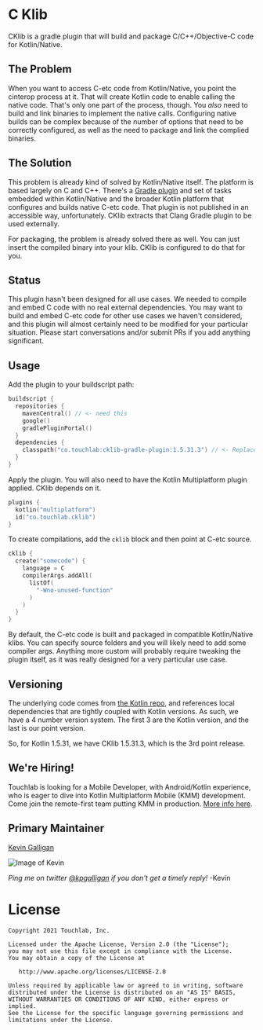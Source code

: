 # C Klib

CKlib is a gradle plugin that will build and package C/C++/Objective-C code for Kotlin/Native.

## The Problem

When you want to access C-etc code from Kotlin/Native, you point the cinterop process at it. That will create Kotlin code to enable
calling the native code. That's only one part of the process, though. You *also* need to build and link binaries to implement 
the native calls. Configuring native builds can be complex because of the number of options that need to be correctly configured,
as well as the need to package and link the complied binaries.

## The Solution

This problem is already kind of solved by Kotlin/Native itself. The platform is based largely on C and C++. There's a [Gradle
plugin](https://github.com/JetBrains/kotlin/blob/7b73917217de6dc66330593887c44e67a4efb7d3/kotlin-native/build-tools/src/main/kotlin/org/jetbrains/kotlin/bitcode/CompileToBitcodePlugin.kt)
and set of tasks embedded within Kotlin/Native and the broader Kotlin platform that configures and builds native C-etc code.
That plugin is not published in an accessible way, unfortunately. CKlib extracts that Clang Gradle plugin to be used externally.

For packaging, the problem is already solved there as well. You can just insert the compiled binary into your klib. CKlib 
is configured to do that for you.

## Status

This plugin hasn't been designed for all use cases. We needed to compile and embed C code with no real external dependencies. 
You may want to build and embed C-etc code for other use cases we haven't considered, and this plugin will almost certainly
need to be modified for your particular situation. Please start conversations and/or submit PRs if you add anything significant.

## Usage

Add the plugin to your buildscript path:

```kotlin
buildscript {
  repositories {
    mavenCentral() // <- need this
    google()
    gradlePluginPortal()
  }
  dependencies {
    classpath("co.touchlab:cklib-gradle-plugin:1.5.31.3") // <- Replace with current version
  }
}
```

Apply the plugin. You will also need to have the Kotlin Multiplatform plugin applied. CKlib depends on it.

```kotlin
plugins {
  kotlin("multiplatform")
  id("co.touchlab.cklib")
}
```

To create compilations, add the `cklib` block and then point at C-etc source.

```kotlin
cklib {
  create("somecode") {
    language = C
    compilerArgs.addAll(
      listOf(
        "-Wno-unused-function"
      )
    )
  }
}
```

By default, the C-etc code is built and packaged in compatible Kotlin/Native klibs. You can specify source folders and 
you will likely need to add some compiler args. Anything more custom will probably require tweaking the plugin itself, as 
it was really designed for a very particular use case.

## Versioning

The underlying code comes from [the Kotlin repo](https://github.com/JetBrains/kotlin/), and references local dependencies that
are tightly coupled with Kotlin versions. As such, we have a 4 number version system. The first 3 are the Kotlin version, and
the last is our point version.

So, for Kotlin 1.5.31, we have CKlib 1.5.31.3, which is the 3rd point release.

## We're Hiring!

Touchlab is looking for a Mobile Developer, with Android/Kotlin experience, who is eager to dive into Kotlin Multiplatform Mobile (KMM) development. Come join the remote-first team putting KMM in production. [More info here](https://go.touchlab.co/careers-gh).

## Primary Maintainer

[Kevin Galligan](https://github.com/kpgalligan/)

![Image of Kevin](https://avatars.githubusercontent.com/u/68384?s=140&v=4)

*Ping me on twitter [@kpgalligan](https://twitter.com/kpgalligan/) if you don't get a timely reply!* -Kevin

License
=======

    Copyright 2021 Touchlab, Inc.
    
    Licensed under the Apache License, Version 2.0 (the "License");
    you may not use this file except in compliance with the License.
    You may obtain a copy of the License at
    
       http://www.apache.org/licenses/LICENSE-2.0
    
    Unless required by applicable law or agreed to in writing, software
    distributed under the License is distributed on an "AS IS" BASIS,
    WITHOUT WARRANTIES OR CONDITIONS OF ANY KIND, either express or implied.
    See the License for the specific language governing permissions and
    limitations under the License.